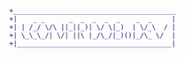 ```difF
+_________________________________________
+|    _ _      _  _  _  _  _    _  _     |
+| | /_/ \/\ ||_||_)| \/ \|_)  | \/_\  / |
+| \_\_\_/| \/| ||\ |_/\_/|_)()|_/\_ \/  |
+|_______________________________________|
```

<!---
leonardobdev/leonardobdev is a ✨ special ✨ repository because its `README.md` (this file) appears on your GitHub profile.
You can click the Preview link to take a look at your changes.
--->
